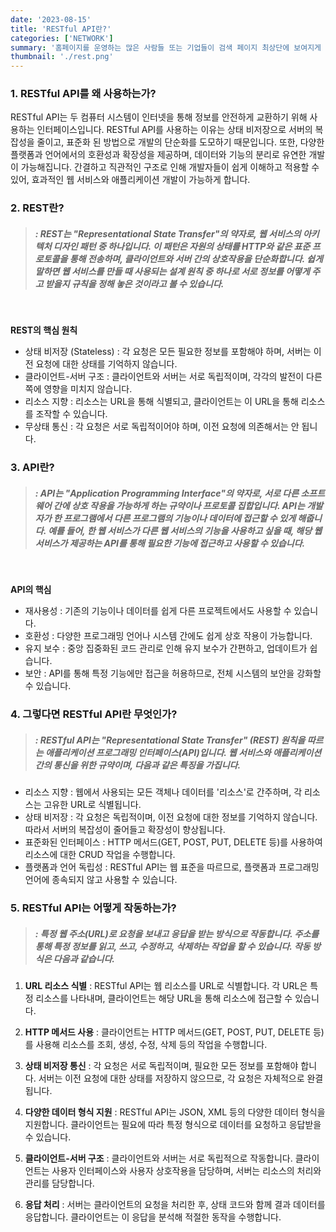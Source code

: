 ```yaml
---
date: '2023-08-15'
title: 'RESTful API란?'
categories: ['NETWORK']
summary: '홈페이지를 운영하는 많은 사람들 또는 기업들이 검색 페이지 최상단에 보여지게 하기 위해 어떤 최적화 작업을 하는지 알아보자.'
thumbnail: './rest.png'
---
```


### 1. RESTful API를 왜 사용하는가?

RESTful API는 두 컴퓨터 시스템이 인터넷을 통해 정보를 안전하게 교환하기 위해 사용하는 인터페이스입니다. RESTful API를 사용하는 이유는 상태 비저장으로 서버의 복잡성을 줄이고, 표준화 된 방법으로 개발의 단순화를 도모하기 때문입니다. 또한, 다양한 플랫폼과 언어에서의 호환성과 확장성을 제공하며, 데이터와 기능의 분리로 유연한 개발이 가능해집니다. 간결하고 직관적인 구조로 인해 개발자들이 쉽게 이해하고 적용할 수 있어, 효과적인 웹 서비스와 애플리케이션 개발이 가능하게 합니다.

### 2. REST란?

> ##### : REST는 "Representational State Transfer"의 약자로, 웹 서비스의 아키텍처 디자인 패턴 중 하나입니다. 이 패턴은 자원의 상태를 HTTP와 같은 표준 프로토콜을 통해 전송하며, 클라이언트와 서버 간의 상호작용을 단순화합니다. 쉽게 말하면 웹 서비스를 만들 때 사용되는 설계 원칙 중 하나로 서로 정보를 어떻게 주고 받을지 규칙을 정해 놓은 것이라고 볼 수 있습니다.

<br/>

**REST의 핵심 원칙**

- 상태 비저장 (Stateless) : 각 요청은 모든 필요한 정보를 포함해야 하며, 서버는 이전 요청에 대한 상태를 기억하지 않습니다.
- 클라이언트-서버 구조 : 클라이언트와 서버는 서로 독립적이며, 각각의 발전이 다른 쪽에 영향을 미치지 않습니다.
- 리소스 지향 : 리소스는 URL을 통해 식별되고, 클라이언트는 이 URL을 통해 리소스를 조작할 수 있습니다.
- 무상태 통신 : 각 요청은 서로 독립적이어야 하며, 이전 요청에 의존해서는 안 됩니다.

### 3. API란?

> ##### : API는 "Application Programming Interface"의 약자로, 서로 다른 소프트웨어 간에 상호 작용을 가능하게 하는 규약이나 프로토콜 집합입니다. API는 개발자가 한 프로그램에서 다른 프로그램의 기능이나 데이터에 접근할 수 있게 해줍니다. 예를 들어, 한 웹 서비스가 다른 웹 서비스의 기능을 사용하고 싶을 때, 해당 웹 서비스가 제공하는 API를 통해 필요한 기능에 접근하고 사용할 수 있습니다.

<br/>

**API의 핵심**

- 재사용성 : 기존의 기능이나 데이터를 쉽게 다른 프로젝트에서도 사용할 수 있습니다.
- 호환성 : 다양한 프로그래밍 언어나 시스템 간에도 쉽게 상호 작용이 가능합니다.
- 유지 보수 : 중앙 집중화된 코드 관리로 인해 유지 보수가 간편하고, 업데이트가 쉽습니다.
- 보안 : API를 통해 특정 기능에만 접근을 허용하므로, 전체 시스템의 보안을 강화할 수 있습니다.

### 4. 그렇다면 RESTful API란 무엇인가?

> ##### : RESTful API는 "Representational State Transfer" (REST) 원칙을 따르는 애플리케이션 프로그래밍 인터페이스(API)입니다. 웹 서비스와 애플리케이션 간의 통신을 위한 규약이며, 다음과 같은 특징을 가집니다.

- 리소스 지향 : 웹에서 사용되는 모든 객체나 데이터를 '리소스'로 간주하며, 각 리소스는 고유한 URL로 식별됩니다.
- 상태 비저장 : 각 요청은 독립적이며, 이전 요청에 대한 정보를 기억하지 않습니다. 따라서 서버의 복잡성이 줄어들고 확장성이 향상됩니다.
- 표준화된 인터페이스 : HTTP 메서드(GET, POST, PUT, DELETE 등)를 사용하여 리소스에 대한 CRUD 작업을 수행합니다.
- 플랫폼과 언어 독립성 : RESTful API는 웹 표준을 따르므로, 플랫폼과 프로그래밍 언어에 종속되지 않고 사용할 수 있습니다.

### 5. RESTful API는 어떻게 작동하는가?

> ##### : 특정 웹 주소(URL)로 요청을 보내고 응답을 받는 방식으로 작동합니다. 주소를 통해 특정 정보를 읽고, 쓰고, 수정하고, 삭제하는 작업을 할 수 있습니다. 작동 방식은 다음과 같습니다.

1. **URL 리소스 식별** : RESTful API는 웹 리소스를 URL로 식별합니다. 각 URL은 특정 리소스를 나타내며, 클라이언트는 해당 URL을 통해 리소스에 접근할 수 있습니다.

2. **HTTP 메서드 사용** : 클라이언트는 HTTP 메서드(GET, POST, PUT, DELETE 등)를 사용해 리소스를 조회, 생성, 수정, 삭제 등의 작업을 수행합니다.

3. **상태 비저장 통신** : 각 요청은 서로 독립적이며, 필요한 모든 정보를 포함해야 합니다. 서버는 이전 요청에 대한 상태를 저장하지 않으므로, 각 요청은 자체적으로 완결됩니다.

4. **다양한 데이터 형식 지원** : RESTful API는 JSON, XML 등의 다양한 데이터 형식을 지원합니다. 클라이언트는 필요에 따라 특정 형식으로 데이터를 요청하고 응답받을 수 있습니다.

5. **클라이언트-서버 구조** : 클라이언트와 서버는 서로 독립적으로 작동합니다. 클라이언트는 사용자 인터페이스와 사용자 상호작용을 담당하며, 서버는 리소스의 처리와 관리를 담당합니다.

6. **응답 처리** : 서버는 클라이언트의 요청을 처리한 후, 상태 코드와 함께 결과 데이터를 응답합니다. 클라이언트는 이 응답을 분석해 적절한 동작을 수행합니다.
